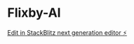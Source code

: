# Flixby-AI

[Edit in StackBlitz next generation editor ⚡️](https://stackblitz.com/~/github.com/BWardii/Flixby-AI)
